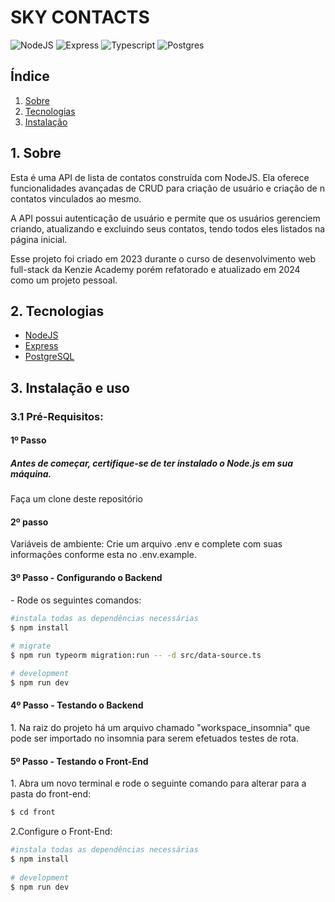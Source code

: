 <h1 style="align-items: center">SKY CONTACTS</h1>

<div style="align-items: center">
  
![NodeJS](https://img.shields.io/badge/node.js-C3ECBC?style=for-the-badge&logo=node.js&logoColor=white) ![Express](https://img.shields.io/badge/express-FF007F.svg?style=for-the-badge&logo=express&logoColor=white) ![Typescript](https://img.shields.io/badge/TypeScript-A3CEEF?style=for-the-badge&logo=typescript&logoColor=fff) 	![Postgres](https://img.shields.io/badge/postgres-%23316192.svg?style=for-the-badge&logo=postgresql&logoColor=white) 

</div>

<h2>Índice</h2>

1. [ Sobre ](#sobre)
2. [ Tecnologias](#techs)
3. [ Instalação ](#install)

<a name="sobre"></a>

## 1. Sobre
Esta é uma API de lista de contatos construída com NodeJS. Ela oferece funcionalidades avançadas de CRUD para criação de usuário e criação de n contatos vinculados ao mesmo. 

A API possui autenticação de usuário e permite que os usuários gerenciem criando, atualizando e excluindo seus contatos, tendo todos eles listados na página inicial. 

Esse projeto foi criado em 2023 durante o curso de desenvolvimento web full-stack da Kenzie Academy porém refatorado e atualizado em 2024 como um projeto pessoal.

<a name="techs"></a>

## 2. Tecnologias

- <a name="node" href="https://nodejs.org/docs/latest/api/" target="_blank">NodeJS</a>
- <a name="express" href="https://expressjs.com/pt-br/" target="_blank">Express</a>
- <a name="postgres" href="https://www.postgresql.org/" target="_blank">PostgreSQL</a>


<a name="install"></a>

## 3. Instalação e uso

### 3.1 Pré-Requisitos:
  <h4>1º Passo</h4>
  <h5>Antes de começar, certifique-se de ter instalado o Node.js em sua máquina.</h3>
  <p>Faça um clone deste repositório</p>

  <h4>2º passo</h4>
  Variáveis de ambiente:
    Crie um arquivo .env e complete com suas informações conforme esta no .env.example.

  <h4>3º Passo - Configurando o Backend</h4>
  - Rode os seguintes comandos: 
  
  ```bash
  #instala todas as dependências necessárias
  $ npm install
    
  # migrate
  $ npm run typeorm migration:run -- -d src/data-source.ts
 
  # development
  $ npm run dev
  ```
  <h4>4º Passo - Testando o Backend</h4>
  1. Na raiz do projeto há um arquivo chamado "workspace_insomnia" que pode ser importado no insomnia para serem efetuados testes de rota.


  <h4>5º Passo - Testando o Front-End</h4>
  1. Abra um novo terminal e rode o seguinte comando para alterar para a pasta do front-end:

  ```bash
  $ cd front
  ``` 
  2.Configure o Front-End:

  ```bash
  #instala todas as dependências necessárias
  $ npm install
     
  # development
  $ npm run dev
  ```
